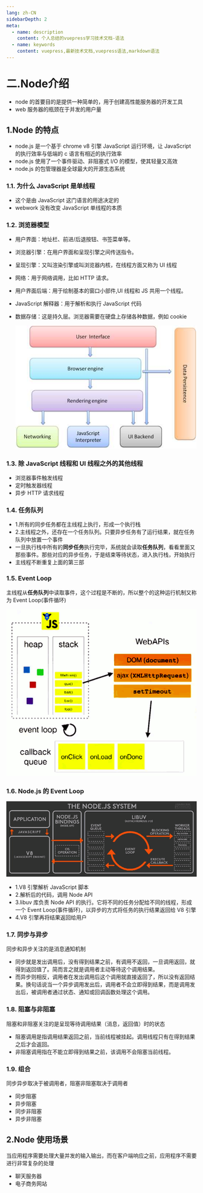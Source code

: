 ```yaml
---
lang: zh-CN
sidebarDepth: 2
meta:
  - name: description
    content: 个人总结的vuepress学习技术文档-语法
  - name: keywords
    content: vuepress,最新技术文档,vuepress语法,markdown语法
---
```


# 二.Node介绍

- node 的首要目的是提供一种简单的，用于创建高性能服务器的开发工具
- web 服务器的瓶颈在于并发的用户量

## 1.Node 的特点

- node.js 是一个基于 chrome v8 引擎 JavaScript 运行环境，让 JavaScript 的执行效率与低端的 c 语言有相近的执行效率
- node.js 使用了一个事件驱动、非阻塞式 I/O 的模型，使其轻量又高效
- node.js 的包管理器是全球最大的开源生态系统

### 1.1. 为什么 JavaScript 是单线程

- 这个是由 JavaScript 这门语言的用途决定的
- webwork 没有改变 JavaScript 单线程的本质

### 1.2. 浏览器模型

- 用户界面：地址栏、前进/后退按钮、书签菜单等。
- 浏览器引擎：在用户界面和呈现引擎之间传送指令。
- 呈现引擎：又叫渲染引擎或叫浏览器内核，在线程方面又称为 UI 线程
- 网络：用于网络调用，比如 HTTP 请求。
- 用户界面后端：用于绘制基本的窗口小部件,UI 线程和 JS 共用一个线程。
- JavaScript 解释器：用于解析和执行 JavaScript 代码
- 数据存储：这是持久层。浏览器需要在硬盘上存储各种数据，例如 cookie

  ![](./browser.jpg)

### 1.3. 除 JavaScript 线程和 UI 线程之外的其他线程

- 浏览器事件触发线程
- 定时触发器线程
- 异步 HTTP 请求线程

### 1.4. 任务队列

- 1.所有的同步任务都在主线程上执行，形成一个执行栈
- 2.主线程之外，还存在一个任务队列。只要异步任务有了运行结果，就在任务队列中放置一个事件
- 一旦执行栈中所有的**同步任务**执行完毕，系统就会读取**任务队列**，看看里面又那些事件。那些对应的异步任务，于是结束等待状态，进入执行栈，开始执行
- 主线程不断重复上面的第三部

### 1.5. Event Loop

主线程从**任务队列**中读取事件，这个过程是不断的，所以整个的这种运行机制又称为 Event Loop(事件循环)

![](./eventloop.png)

### 1.6. Node.js 的 Event Loop

![](./nodesystem.png)

- 1.V8 引擎解析 JavaScript 脚本
- 2.解析后的代码，调用 Node API
- 3.libuv 库负责 Node API 的执行。它将不同的任务分配给不同的线程，形成一个 Event Loop(事件循环)，以异步的方式将任务的执行结果返回给 V8 引擎
- 4.V8 引擎再将结果返回给用户

### 1.7. 同步与异步

同步和异步关注的是消息通知机制

- 同步就是发出调用后，没有得到结果之前，有调用不返回，一旦调用返回，就得到返回值了。简而言之就是调用者主动等待这个调用结果。
- 而异步则相反，调用者在发出调用后这个调用就直接返回了，所以没有返回结果。换句话说当一个异步调用发出后，调用者不会立即得到结果，而是调用发出后，被调用者通过状态、通知或回调函数处理这个调用。

### 1.8. 阻塞与非阻塞

阻塞和非阻塞关注的是呈现等待调用结果（消息，返回值）时的状态

- 阻塞调用是指调用结果返回之前，当前线程被挂起。调用线程只有在得到结果之后才会返回。
- 非阻塞调用指在不能立即得到结果之前，该调用不会阻塞当前线程。

### 1.9. 组合

同步异步取决于被调用者，阻塞非阻塞取决于调用者

- 同步阻塞
- 异步阻塞
- 同步非阻塞
- 异步非阻塞

## 2.Node 使用场景

当应用程序需要处理大量并发的输入输出，而在客户端响应之前，应用程序不需要进行非常复杂的处理

- 聊天服务器
- 电子商务网站
